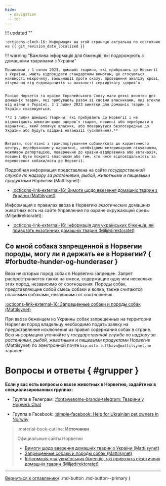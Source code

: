 ```yaml
---
hide:
  - navigation
  - toc
---
```

!!! updated ""

    :octicons-clock-16: Информация на этой странице актуальна по состоянию на {{ git_revision_date_localized }}
    
!!! warning "Важлива інформація для біженців, які подорожують з домашніми тваринами з України"

    Починаючи з 1 липня 2023, домашні тварини, які прибувають до Норвегії з України, мають відповідати стандартним вимогам, що стосуються наявності мікрочипу, вакцинації проти сказу, проведення аналізу крові, лікування від ендопаразитів та наявності сертифікату здоров'я.

    
    Раніше Норвегія та країни Європейського Союзу мали деякі винятки для домашніх тварин, які прибувають разом зі своїми власниками, які втекли від війни в Україні. З 1 липня 2023 винятки для домашніх тварин з України скасовуються.

    **З 1 липня домашні тварини, які прибувають до Норвегії і не відповідають вимогам щодо здоров'я тварин, повинні або перебувати в карантині, який оплачує власник, або повернутися безпосередньо до України або будуть піддані евтаназії (усипляння).**


    Витрати, пов'язані з транспортуванням собаки/кота до карантинного центру, перебуванням у карантині, необхідним ветеринарним лікуванням, можливою депортацією, повернення до країни-відправника або евтаназія, повинні бути покриті власником або тим, хто несе відповідальність за перевезення собаки/кота до Норвегії.


Подробная информация представлена на сайте *государственной службе по надзору за растениями, рыбой, животными и пищевыми продуктами Норвегии* (Mattilsynet):

- [:octicons-link-external-16: Вимоги щодо ввезення домашніх тварин з України (Mattilsynet)](https://www.mattilsynet.no/dyr/kjaeledyr/reise-med-kjaeledyr/kjaeledyr-fra-ukraina/informasjon-til-flyktninger-som-reiser-med-kjaeledyr-fra-ukraina#kap-2-------)

Информация о правилах ввоза в Норвегию *экзотических* домашних животных есть на сайте Управления по охране окружающей среды (Miljødirektoratet):

- [:octicons-link-external-16: Інформація для українських біженців, які привозять екзотичних домашніх тварин (Miljødirektoratet)](https://dev.environmentagency.no/information-to-ukrainian-refugees-bringing-their-exotic-pets-to-norway)

## Со мной собака запрещенной в Норвегии породы, могу ли я держать ее в Норвегии? { #forbudte-hunder-og-hunderaser }
Ввоз некоторых пород собак в Норвегию запрещен. Запрет распространяется также на смеси, содержащие одну или несколько этих пород, независимо от соотношения. Породы собак, представляющие собой смесь собаки и волка, также считаются опасными собаками, независимо от соотношения.

[:octicons-link-external-16: Запрещенные собаки и породы собак (Mattilsynet)](https://www.mattilsynet.no/dyr/kjaeledyr/hund/forbudte-hunder-og-hunderaser)

При ввозе беженцем из Украины собак запрещенных на территории Норвегии пород владельцу необходимо подать заявку на предоставление исключения из правил содержания собак в стране. Всю информацию уточняйте у *государственной службе по надзору за растениями, рыбой, животными и пищевыми продуктами Норвегии* (Mattilsynet) по электронной почте `bip.oslo.lufthavn@mattilsynet.no` заранее.


# Вопросы и ответы { #grupper }
**Если у вас есть вопросы о ввозе животных в Норвегию, задайте их в специализированных группах**:

- Группа в Телеграм: [:fontawesome-brands-telegram: Тварини у Норвегії Chat](https://t.me/LanaYelisieievaAnimalsChat)

- Группа в Facebook: [:simple-facebook: Help for Ukrainian pet owners in Norway](https://www.facebook.com/groups/326059659447939/)

> :material-book-outline: **Источники**
>
> Официальные сайты Норвегии
> 
> - [Вимоги щодо ввезення домашніх тварин з України (Mattilsynet)](https://www.mattilsynet.no/dyr/kjaeledyr/reise-med-kjaeledyr/kjaeledyr-fra-ukraina/informasjon-til-flyktninger-som-reiser-med-kjaeledyr-fra-ukraina#kap-2-------)
> - [Запрещенные собаки и породы собак (Mattilsynet)](https://www.mattilsynet.no/dyr/kjaeledyr/hund/forbudte-hunder-og-hunderaser)
> - [Інформація для українських біженців, які привозять екзотичних домашніх тварин (Miljødirektoratet)](https://dev.environmentagency.no/information-to-ukrainian-refugees-bringing-their-exotic-pets-to-norway)

---

[Вернуться к оглавлению](index.md){ .md-button .md-button--primary }